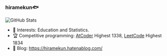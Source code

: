### hiramekun🐟
![GitHub Stats](https://github-readme-stats.vercel.app/api?username=hiramekun&hide_title=true&count_private=true&show_icons=true&theme=solarized-dark&line_height=24)

<!--
**hiramekun/hiramekun** is a ✨ _special_ ✨ repository because its `README.md` (this file) appears on your GitHub profile.

Here are some ideas to get you started:

- 🔭 I’m currently working on ...
- 🌱 I’m currently learning ...
- 👯 I’m looking to collaborate on ...
- 🤔 I’m looking for help with ...
- 💬 Ask me about ...
- 📫 How to reach me: ...
- 😄 Pronouns: ...
- ⚡ Fun fact: ...
-->
 - 🔭 Interests: Education and Statistics.
 - 🏆 Competitive programming: [AtCoder](https://atcoder.jp/users/hiramekun) Highest 1338, [LeetCode](https://leetcode.com/hiramekun/) Highest 1834
 - 📘 Blog: https://hiramekun.hatenablog.com/
 
<!--
[![hiramekun's github stats](https://github-readme-stats.vercel.app/api?username=hiramekun&count_private=true&show_icons=true)](https://github.com/anuraghazra/github-readme-stats)
-->

